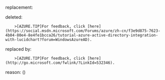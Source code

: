 replacement:

deleted:

		>[AZURE.TIP]For feedback, click [here](https://social.msdn.microsoft.com/Forums/azure/zh-cn/f3e9d875-7623-4b04-80e4-8e4fe1bcca26/tutorial-azure-active-directory-integration-with-lucidchart?forum=WindowsAzureAD).

replaced by:

		>[AZURE.TIP]For feedback, click [here](http://go.microsoft.com/fwlink/?LinkId=532346).

reason: ()

